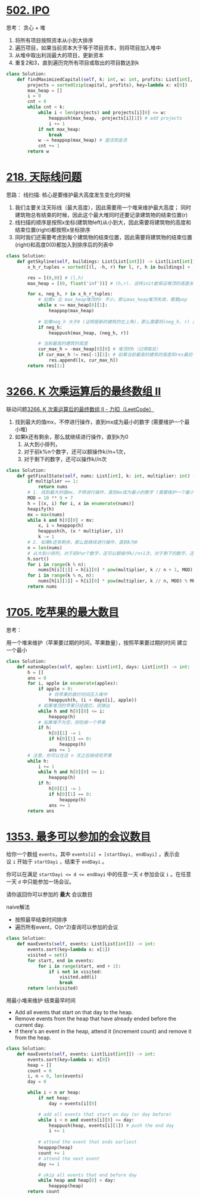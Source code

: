 # [502. IPO](https://leetcode.cn/problems/ipo/)
思考：
贪心 + 堆
1. 将所有项目按照资本从小到大排序
2. 遍历项目，如果当前资本大于等于项目资本，则将项目加入堆中
3. 从堆中取出利润最大的项目，更新资本
4. 重复2和3，直到遍历完所有项目或取出的项目数达到k
```python fold
class Solution:
    def findMaximizedCapital(self, k: int, w: int, profits: List[int], capital: List[int]) -> int:
        projects = sorted(zip(capital, profits), key=lambda x: x[0])
        max_heap = []
        i = 0
        cnt = 0
        while cnt < k:
            while i < len(projects) and projects[i][0] <= w:
                heappush(max_heap, -projects[i][1]) # add projects
                i += 1
            if not max_heap:
                break
            w -= heappop(max_heap) # 盘活现金流
            cnt += 1
        return w
```

# [218. 天际线问题](https://leetcode.cn/problems/the-skyline-problem/)
思路：
线扫描: 核心是要维护最大高度发生变化的时候
1. 我们主要关注天际线（最大高度），因此需要用一个堆来维护最大高度； 同时建筑物总有结束的时候，因此这个最大堆同时还要记录建筑物的结束位置(r)
2. 线扫描的顺序是按照x坐标(建筑物left)从小到大，因此需要将建筑物的高度和结束位置(right)都按照x坐标排序
3. 同时我们还需要考虑到每个建筑物的结束位置，因此需要将建筑物的结束位置(right)和高度0(0)都加入到排序后的列表中
```python fold
class Solution:
    def getSkyline(self, buildings: List[List[int]]) -> List[List[int]]:
        x_h_r_tuples = sorted([(l, -h, r) for l, r, h in buildings] + [(r, 0, 0) for _, r, _ in buildings])

        res = [(0,0)] # (l,h)
        max_heap = [(0, float('inf'))] # (h,r). 这样init能保证堆顶的高度永远是最高的 （可以看作是地平线）

        for x, neg_h, r in x_h_r_tuples:
            # 如果x 比 max_heap堆顶的r 不小，那么max_heap堆顶失效，需要pop
            while x >= max_heap[0][1]:
                heappop(max_heap)
            
            # 如果neg_h 大于0 (证明是新的建筑的左上角)，那么需要将(neg_h, r) 加入max_heap
            if neg_h:
                heappush(max_heap, (neg_h, r))

            # 当前最高的建筑的高度
            cur_max_h = -max_heap[0][0] # 堆顶的h（记得取反）
            if cur_max_h != res[-1][1]: # 如果当前最高的建筑的高度和res最后一个元素的高度不一样，那么需要将(x, cur_max_h) 加入res
                res.append([x, cur_max_h])
        return res[1:]
```

# [3266. K 次乘运算后的最终数组 II](https://leetcode.cn/problems/final-array-state-after-k-multiplication-operations-ii/)
联动问题[3266. K 次乘运算后的最终数组 II - 力扣（LeetCode）](https://leetcode.cn/problems/final-array-state-after-k-multiplication-operations-ii?envType=daily-question&envId=2024-12-14) 
1. 找到最大的值mx，不停进行操作，直到mx成为最小的数字 (需要维护一个最小堆)
2. 如果k还有剩余，那么就继续进行操作，直到k为0
	1. 从大到小排列，
	2. 对于前k%n个数字，还可以额操作k//n+1次，
	3. 对于剩下的数字，还可以操作k//n次
```python fold
class Solution:
    def getFinalState(self, nums: List[int], k: int, multiplier: int) -> List[int]:
        if multiplier == 1:
            return nums
        # 1. 找到最大的值mx，不停进行操作，直到mx成为最小的数字 (需要维护一个最小堆)
        MOD = 10 ** 9 + 7
        h = [(x, i) for i, x in enumerate(nums)]
        heapify(h)
        mx = max(nums)
        while k and h[0][0] < mx:
            x, i = heappop(h)
            heappush(h, (x * multiplier, i))
            k -= 1
        # 2. 如果k还有剩余，那么就继续进行操作，直到k为0
        n = len(nums)
        # 从大到小排列，对于前k%n个数字，还可以额操作k//n+1次，对于剩下的数字，还可以操作k//n次
        h.sort()
        for i in range(k % n):
            nums[h[i][1]] = h[i][0] * pow(multiplier, k // n + 1, MOD) % MOD
        for i in range(k % n, n):
            nums[h[i][1]] = h[i][0] * pow(multiplier, k // n, MOD) % MOD
        return nums
```

# [1705. 吃苹果的最大数目](https://leetcode.cn/problems/maximum-number-of-eaten-apples/)
思考：

用一个堆来维护（苹果要过期的时间，苹果数量），按照苹果要过期的时间 建立 一个最小

```python
class Solution:
    def eatenApples(self, apples: List[int], days: List[int]) -> int:
        h = []
        ans = 0
        for i, apple in enumerate(apples):
            if apple > 0:
                # 将苹果的腐烂时间压入堆中
                heappush(h, (i + days[i], apple))
            # 如果堆顶的苹果已经腐烂，则弹出
            while h and h[0][0] <= i:
                heappop(h)
            # 如果堆不为空，则吃掉一个苹果
            if h:
                h[0][1] -= 1
                if h[0][1] == 0:
                    heappop(h)
                ans += 1
        # 注意，你可以在这 n 天之后继续吃苹果
        while h:
            i += 1
            while h and h[0][0] <= i:
                heappop(h)
            if h:
                h[0][1] -= 1
                if h[0][1] == 0:
                    heappop(h)
                ans += 1
        return ans
```
# [1353. 最多可以参加的会议数目](https://leetcode.cn/problems/maximum-number-of-events-that-can-be-attended/)
给你一个数组 `events`，其中 `events[i] = [startDayi, endDayi]` ，表示会议 `i` 开始于 `startDayi` ，结束于 `endDayi` 。

你可以在满足 `startDayi <= d <= endDayi` 中的任意一天 `d` 参加会议 `i` 。在任意一天 `d` 中只能参加一场会议。

请你返回你可以参加的 **最大** 会议数目

naive解法
- 按照最早结束时间排序
- 遍历所有event，O(n^2)查询可以参加的会议
```python
class Solution:
    def maxEvents(self, events: List[List[int]]) -> int:
        events.sort(key=lambda x: x[1])
        visited = set()
        for start, end in events:
            for i in range(start, end + 1):
                if i not in visited:
                    visited.add(i)
                    break
        return len(visited)
```

用最小堆来维护 结束最早时间
- Add all events that start on that day to the heap.
- Remove events from the heap that have already ended before the current day.
- If there's an event in the heap, attend it (increment count) and remove it from the heap.
```python
class Solution:
    def maxEvents(self, events: List[List[int]]) -> int:
        events.sort(key=lambda x: x[0])
        heap = []
        count = 0
        i, n = 0, len(events)
        day = 0

        while i < n or heap:
            if not heap:
                day = events[i][0]

            # add all events that start on day (or day before)
            while i < n and events[i][0] <= day:
                heappush(heap, events[i][1]) # push the end day
                i += 1
            
            # attend the event that ends earliest
            heappop(heap)
            count += 1
            # attend the next event
            day += 1

            # skip all events that end before day
            while heap and heap[0] < day:
                heappop(heap)
        return count
```